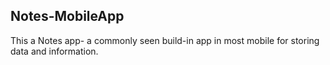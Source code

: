 ## Notes-MobileApp
This a Notes app- a commonly seen build-in app in most mobile for storing data and information.
